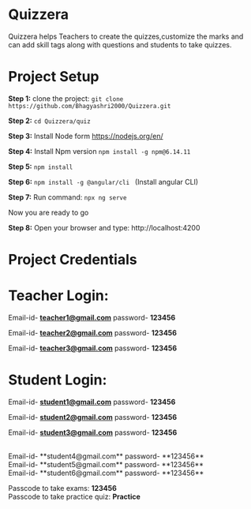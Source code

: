 # Quizzera
Quizzera helps Teachers to create the quizzes,customize the marks and can add skill tags along with questions and students to take quizzes.

# Project Setup
**Step 1:** clone the project: ``` git clone https://github.com/Bhagyashri2000/Quizzera.git ```

**Step 2:** ``` cd Quizzera/quiz ```

**Step 3:** Install Node form  https://nodejs.org/en/

**Step 4:** Install Npm version ``` npm install -g npm@6.14.11 ```

**Step 5:** ``` npm install ```

**Step 6:** ```npm install -g @angular/cli ``` (Install angular CLI)

**Step 7:** Run command:   ``` npx ng serve ```


Now you are ready to go 

**Step 8:** Open your browser and type: http://localhost:4200

# Project Credentials
# Teacher Login: <br />
Email-id- **teacher1@gmail.com**
password- **123456**<br />

Email-id- **teacher2@gmail.com**
password- **123456**<br />

Email-id- **teacher3@gmail.com**
password- **123456**<br />

# Student Login: <br />
Email-id- **student1@gmail.com**
password- **123456**

Email-id- **student2@gmail.com**
password- **123456**

Email-id- **student3@gmail.com**
password- **123456**

<br />
Email-id- **student4@gmail.com**
password- **123456**

<br />
Email-id- **student5@gmail.com**
password- **123456**
<br />
Email-id- **student6@gmail.com**
password- **123456**

Passcode to take exams:
**123456** <br />
Passcode to take practice quiz:
**Practice**


